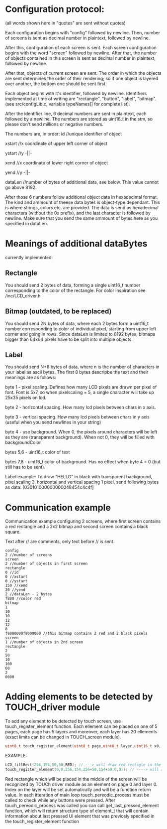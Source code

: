 
# Configuration protocol:

(all words shown here in "quotes" are sent without quotes)

Each configuration begins with "config" followed by newline. Then, number of screens is sent as decimal number in plaintext, followed by newline.

After this, configuration of each screen is sent. Each screen configuration begins with the word "screen" followed by newline. After that, the number of objects contained in this screen is sent as decimal number in plaintext, followed by newline.

After that, objects of current screen are sent. The order in which the objects are sent determines the order of their rendering; so if one object is layered over another, the bottom one should be sent first.

Each object begins with it's identifier, followed by newline. Identifiers implemented at time of writing are "rectangle", "button", "label", "bitmap". (see src/configLib.c, variable typeNames[] for complete list).

After the identifier line, 6 decimal numbers are sent in plaintext, each followed by a newline. The numbers are stored as uint16_t in the stm, so please don't send millions or negative numbers.

The numbers are, in order:
id //unique identifier of object

xstart //x coordinate of upper left corner of object

ystart //y -||-

xend   //x coordinate of lower right corner of object

yend   //y -||-

dataLen //number of bytes of additional data, see below. This value cannot go above 8192.

After those 6 numbers follow additional object data in hexadecimal format. The kind and ammount of theese data bytes is object-type dependant. This is where strings, colors etc. are provided. The data is send as hexadecimal characters (without the 0x prefix), and the last character is followed by newline. Make sure that you send the same ammount of bytes here as you specified in dataLen.

# Meanings of additional dataBytes

currently implemented:

## Rectangle
You should send 2 bytes of data, forming a single uint16_t number corresponding to the color of the rectangle. For color inspiration see /inc/LCD_driver.h

## Bitmap (outdated, to be replaced)
You should send 2N bytes of data, where each 2 bytes form a uint16_t number corresponding to color of individual pixel, starting from upper left corner and going in rows.
Since dataLen is limited to 8192 bytes, bitmaps bigger than 64x64 pixels have to be split into multiple objects.

## Label
You should send N+8 bytes of data, where n is the number of characters in your label as ascii bytes. The first 8 bytes descripbe the text and their meanings are as follows:

byte 1 - pixel scaling. Defines how many LCD pixels are drawn per pixel of font. Font is 5x7, so when pixelscaling = 5, a single character will take up 25x35 pixels on lcd.

byte 2 - horizontal spacing. How many lcd pixels between chars in x axis.

byte 3 - vertical spacing. How many lcd pixels between chars in y axis (useful when you send newlines in your string)

byte 4 - use background. When 0, the pixels around characters will be left as they are (transparent background). When not 0, they will be filled with backgroundColor

bytes 5,6 - uint16_t color of text

bytes 7,8 - uint16_t color of background. Has no effect when byte 4 = 0 (but still has to be sent).

Label example: To draw "HELLO" in black with transparent background, pixel scaling 3, horizontal and vertical spacing 1 pixel, send following bytes as data: [030101000000000048454c4c4f]


# Communication example

Communication example configuring 2 screens, where first screen contains a red rectangle and a 2x2 bitmap and second screen contains a black square.

Text after // are comments, only text before // is sent.

```
config
2 //number of screens
screen
2 //number of objects in first screen
rectangle
0 //id
0 //xstart
0 //ystart
150 //xend
20 //yend
2 //dataLen - 2 bytes
f800 //color red
bitmap
1
10
10
12
12
8
f8000000f8000000 //this bitmap contains 2 red and 2 black pixels
screen
1 //number of objects in 2nd screen
rectangle
2
50
10
100
60
2
0000

```

# Adding elements to be detected by TOUCH_driver module

To add any element to be detected by touch screen, use touch_register_element function. Each ellement can be placed on one of 5 pages, each page has 5 layers and moreover, each layer has 20 ellements (exact limits can be changed in TOUCH_screen module). 
```C
uint8_t touch_register_element(uint8_t page,uint8_t layer,uint16_t x0, uint16_t y0, uint16_t x1, uint16_t y1,uint16_t element_type, uint32_t element_pointer);
```
EXAMPLE:
```C	
LCD_fillRect(256,154,50,50,RED); // ---> will draw red rectagle in the middle of the sreen
touch_register_element(0,0,256,154,256+50,154+50,0,0)); // ----> will add coodinates of the red rectangle to be recognized as a ellement 
```
Red rectangle which will be placed in the middle of the screen will be recognized by TOUCh driver module as an element on page 0 and layer 0. Index on the layer will be set automatically and will be a function return value. In each itteration of main loop touch_pereodic_process must be called to check while any buttons were pressed. After touch_pereodic_process was called you can call get_last_pressed_element function, which will return structure type of element_t that will contain information about last pressed UI element that was previosly specified in the touch_register_element function


